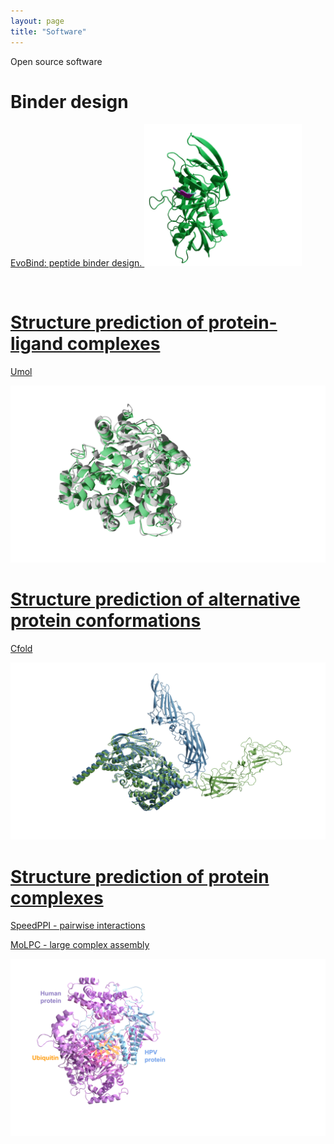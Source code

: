 ```yaml
---
layout: page
title: "Software"
---
```



Open source software


# Binder design

<a href="https://github.com/patrickbryant1/EvoBind"> EvoBind: peptide binder design.
<img src="./assets/binder_design.jpeg" width="50%" height="50%"  />

<br>

# Structure prediction of protein-ligand complexes

<a href="https://github.com/patrickbryant1/Umol"> Umol

<img src="./assets/protein_ligand.png"   />

<br>

# Structure prediction of alternative protein conformations

<a href="https://github.com/patrickbryant1/Cfold"> Cfold

<img src="./assets/alt_confs.png"  />

<br>

# Structure prediction of protein complexes

<a href="https://github.com/patrickbryant1/SpeedPPI"> SpeedPPI - pairwise interactions

<a href="https://github.com/patrickbryant1/MoLPC"> MoLPC - large complex assembly

<img src="./assets/complexes.svg"  />

<br>
